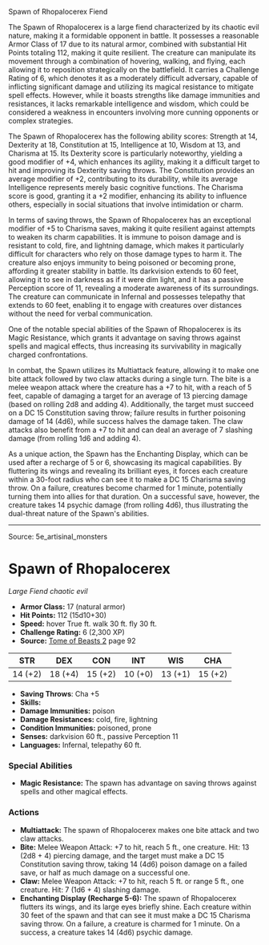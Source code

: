 <MonsterName/>Spawn of Rhopalocerex</MonsterName>
<CreatureType/>Fiend</CreatureType>

<summary>The Spawn of Rhopalocerex is a large fiend characterized by its chaotic evil nature, making it a formidable opponent in battle. It possesses a reasonable Armor Class of 17 due to its natural armor, combined with substantial Hit Points totaling 112, making it quite resilient. The creature can manipulate its movement through a combination of hovering, walking, and flying, each allowing it to reposition strategically on the battlefield. It carries a Challenge Rating of 6, which denotes it as a moderately difficult adversary, capable of inflicting significant damage and utilizing its magical resistance to mitigate spell effects. However, while it boasts strengths like damage immunities and resistances, it lacks remarkable intelligence and wisdom, which could be considered a weakness in encounters involving more cunning opponents or complex strategies.</summary>

<detail>

The Spawn of Rhopalocerex has the following ability scores: Strength at 14, Dexterity at 18, Constitution at 15, Intelligence at 10, Wisdom at 13, and Charisma at 15. Its Dexterity score is particularly noteworthy, yielding a good modifier of +4, which enhances its agility, making it a difficult target to hit and improving its Dexterity saving throws. The Constitution provides an average modifier of +2, contributing to its durability, while its average Intelligence represents merely basic cognitive functions. The Charisma score is good, granting it a +2 modifier, enhancing its ability to influence others, especially in social situations that involve intimidation or charm.

In terms of saving throws, the Spawn of Rhopalocerex has an exceptional modifier of +5 to Charisma saves, making it quite resilient against attempts to weaken its charm capabilities. It is immune to poison damage and is resistant to cold, fire, and lightning damage, which makes it particularly difficult for characters who rely on those damage types to harm it. The creature also enjoys immunity to being poisoned or becoming prone, affording it greater stability in battle. Its darkvision extends to 60 feet, allowing it to see in darkness as if it were dim light, and it has a passive Perception score of 11, revealing a moderate awareness of its surroundings. The creature can communicate in Infernal and possesses telepathy that extends to 60 feet, enabling it to engage with creatures over distances without the need for verbal communication.

One of the notable special abilities of the Spawn of Rhopalocerex is its Magic Resistance, which grants it advantage on saving throws against spells and magical effects, thus increasing its survivability in magically charged confrontations. 

In combat, the Spawn utilizes its Multiattack feature, allowing it to make one bite attack followed by two claw attacks during a single turn. The bite is a melee weapon attack where the creature has a +7 to hit, with a reach of 5 feet, capable of damaging a target for an average of 13 piercing damage (based on rolling 2d8 and adding 4). Additionally, the target must succeed on a DC 15 Constitution saving throw; failure results in further poisoning damage of 14 (4d6), while success halves the damage taken. The claw attacks also benefit from a +7 to hit and can deal an average of 7 slashing damage (from rolling 1d6 and adding 4).

As a unique action, the Spawn has the Enchanting Display, which can be used after a recharge of 5 or 6, showcasing its magical capabilities. By fluttering its wings and revealing its brilliant eyes, it forces each creature within a 30-foot radius who can see it to make a DC 15 Charisma saving throw. On a failure, creatures become charmed for 1 minute, potentially turning them into allies for that duration. On a successful save, however, the creature takes 14 psychic damage (from rolling 4d6), thus illustrating the dual-threat nature of the Spawn's abilities.</detail>



---

Source: 5e_artisinal_monsters

# Spawn of Rhopalocerex

*Large* *Fiend* *chaotic evil*

- **Armor Class:** 17 (natural armor)
- **Hit Points:** 112 (15d10+30)
- **Speed:** hover True ft. walk 30 ft. fly 30 ft.
- **Challenge Rating:** 6 (2,300 XP)
- **Source:** [Tome of Beasts 2](https://koboldpress.com/kpstore/product/tome-of-beasts-2-for-5th-edition) page 92

| STR | DEX | CON | INT | WIS | CHA |
| --- | --- | --- | --- | --- | --- |
| 14 (+2) | 18 (+4) | 15 (+2) | 10 (+0) | 13 (+1) | 15 (+2) |

- **Saving Throws**: Cha +5
- **Skills:** 
- **Damage Immunities:** poison
- **Damage Resistances:** cold, fire, lightning
- **Condition Immunities:** poisoned, prone
- **Senses:** darkvision 60 ft., passive Perception 11
- **Languages:** Infernal, telepathy 60 ft.

### Special Abilities

- **Magic Resistance:** The spawn has advantage on saving throws against spells and other magical effects.

### Actions

- **Multiattack:** The spawn of Rhopalocerex makes one bite attack and two claw attacks.
- **Bite:** Melee Weapon Attack: +7 to hit, reach 5 ft., one creature. Hit: 13 (2d8 + 4) piercing damage, and the target must make a DC 15 Constitution saving throw, taking 14 (4d6) poison damage on a failed save, or half as much damage on a successful one.
- **Claw:** Melee Weapon Attack: +7 to hit, reach 5 ft. or range 5 ft., one creature. Hit: 7 (1d6 + 4) slashing damage.
- **Enchanting Display (Recharge 5-6):** The spawn of Rhopalocerex flutters its wings, and its large eyes briefly shine. Each creature within 30 feet of the spawn and that can see it must make a DC 15 Charisma saving throw. On a failure, a creature is charmed for 1 minute. On a success, a creature takes 14 (4d6) psychic damage.




